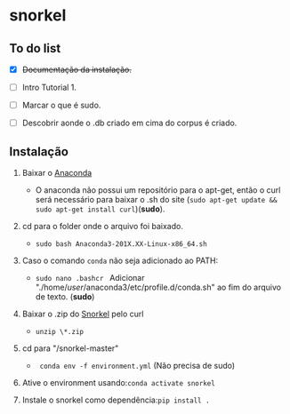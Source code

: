 # snorkel

## To do list
- [x] ~~Documentação da instalação.~~
- [ ] Intro Tutorial 1.
- [ ] Marcar o que é sudo.
- [ ] Descobrir aonde o .db criado em cima do corpus é criado.


## Instalação 
1. Baixar o [Anaconda](https://www.anaconda.com/distribution/)
    - O anaconda não possui um repositório para o apt-get, então o curl será necessário para baixar o .sh do site (```sudo apt-get update && sudo apt-get install curl```)(**sudo**).
  
2. cd para o folder onde o arquivo foi baixado.
    - ```sudo bash Anaconda3-201X.XX-Linux-x86_64.sh```

3. Caso o comando ```conda``` não seja adicionado ao PATH:
    - ```sudo nano .bashcr ```
      Adicionar "./home/*user*/anaconda3/etc/profile.d/conda.sh" ao fim do arquivo de texto. (**sudo**)
      
4. Baixar o .zip do [Snorkel](https://github.com/HazyResearch/snorkel) pelo curl
	- ```unzip \*.zip```

5. cd para "/snorkel-master"
	- ``` conda env -f environment.yml``` (Não precisa de sudo)

6. Ative o environment usando:```conda activate snorkel```

7. Instale o snorkel como dependência:``` pip install . ```
